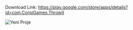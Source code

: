 Download Link: https://play.google.com/store/apps/details?id=com.CorpiGames.Throwit

![Yeni Proje](https://github.com/ahkalama/Throw_it_Unity/assets/116187665/310fb0ba-fd28-49ff-8dab-18ecdf7d2041)

